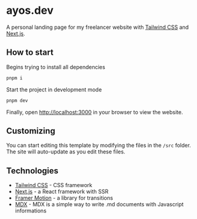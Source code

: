 # ayos.dev

A personal landing page for my freelancer  website with [Tailwind CSS](https://tailwindcss.com) and [Next.js](https://nextjs.org).

## How to start

Begins trying to install all dependencies 

```bash
pnpm i
```

Start the project in development mode

```bash
pnpm dev
```

Finally, open [http://localhost:3000](http://localhost:3000) in your browser to view the website.

## Customizing

You can start editing this template by modifying the files in the `/src` folder. The site will auto-update as you edit these files.

## Technologies

- [Tailwind CSS](https://tailwindcss.com/docs) - CSS framework
- [Next.js](https://nextjs.org/docs) - a React framework with SSR
- [Framer Motion](https://www.framer.com/docs/) - a library for transitions
- [MDX](https://mdxjs.com/) - MDX is a simple way to write .md documents with Javascript informations
